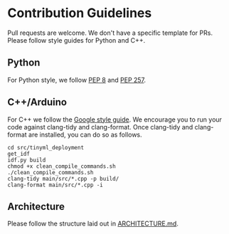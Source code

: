 # Contribution Guidelines

Pull requests are welcome.
We don't have a specific template for PRs.
Please follow style guides for Python and C++.

## Python

For Python style, we follow [PEP 8](https://peps.python.org/pep-0008/) and [PEP 257](https://peps.python.org/pep-0257/).

## C++/Arduino

For C++ we follow the [Google style guide](https://google.github.io/styleguide/cppguide.html).
We encourage you to run your code against clang-tidy and clang-format.
Once clang-tidy and clang-format are installed, you can do so as follows.

    cd src/tinyml_deployment
    get_idf
    idf.py build
    chmod +x clean_compile_commands.sh
    ./clean_compile_commands.sh
    clang-tidy main/src/*.cpp -p build/
    clang-format main/src/*.cpp -i

## Architecture

Please follow the structure laid out in [ARCHITECTURE.md](ARCHITECTURE.md).